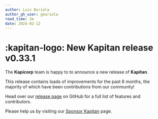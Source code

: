 ```yaml
---
author: Luis Buriola
author_gh_user: gburiola
read_time: 2m
date: 2024-02-12
---
```


# :kapitan-logo: New **Kapitan** release  v0.33.1

The **Kapicorp** team is happy to to announce a new release of **Kapitan**.

This release contains loads of improvements for the past 8 months, the majority of which have been contributions from our community!

Head over our [release page](https://github.com/kapicorp/kapitan/releases/tag/v0.33.1) on GitHub for a full list of features and contributors.

Please help us by visiting our [Sponsor Kapitan](../../contribute/sponsor.md) page.
